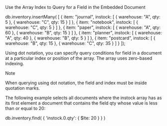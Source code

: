 Use the Array Index to Query for a Field in the Embedded Document

db.inventory.insertMany( [
{ item: "journal", instock: [ { warehouse: "A", qty: 5 }, { warehouse: "C", qty: 15 } ] },
{ item: "notebook", instock: [ { warehouse: "C", qty: 5 } ] },
{ item: "paper", instock: [ { warehouse: "A", qty: 60 }, { warehouse: "B", qty: 15 } ] },
{ item: "planner", instock: [ { warehouse: "A", qty: 40 }, { warehouse: "B", qty: 5 } ] },
{ item: "postcard", instock: [ { warehouse: "B", qty: 15 }, { warehouse: "C", qty: 35 } ] }
]);

Using dot notation, you can specify query conditions for field in a document at a particular index or position of the array. The array uses zero-based indexing.

Note

When querying using dot notation, the field and index must be inside quotation marks.

The following example selects all documents where the instock array has as its first element a document that contains the field qty whose value is less than or equal to 20:

db.inventory.find( { 'instock.0.qty': { $lte: 20 } } )
